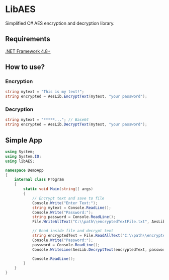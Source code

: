 # LibAES
Simplified C# AES encryption and decryption library.
## Requirements
[.NET Framework 4.8+](https://dotnet.microsoft.com/en-us/download/dotnet-framework)
## How to use?
### Encryption
```csharp
string mytext = "This is my text!";
string encrypted = AesLib.EncryptText(mytext, "your password");
```
### Decryption
```csharp
string mytext = "*****..."; // Base64
string encrypted = AesLib.DecryptText(mytext, "your password");
```
## Simple App
```csharp
using System;
using System.IO;
using libAES;

namespace DemoApp
{
    internal class Program
    {
        static void Main(string[] args)
        {
            // Encrypt text and save to file
            Console.Write("Enter Text:");
            string mytext = Console.ReadLine();
            Console.Write("Password:");
            string password = Console.ReadLine();
            File.WriteAllText("C:\\path\\encryptedTextFile.txt", AesLib.EncryptText(mytext, password));

            // Read inside file and decrypt text
            string encryptedText = File.ReadAllText("C:\\path\\encryptedTextFile.txt");
            Console.Write("Password:");
            password = Console.ReadLine();
            Console.WriteLine(AesLib.DecryptText(encryptedText, password));

            Console.ReadLine();
        }
    }
}
```
